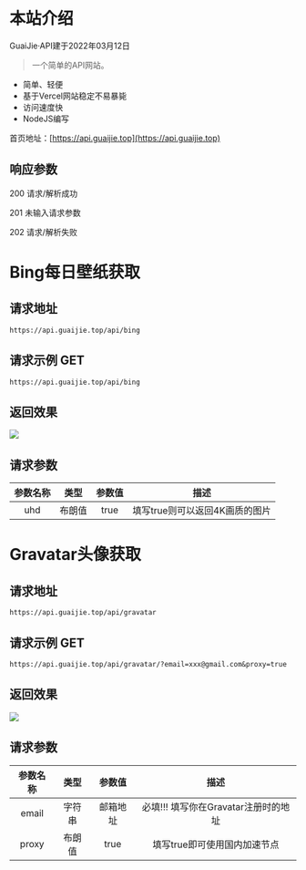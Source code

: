# 本站介绍
GuaiJie·API建于2022年03月12日  

> 一个简单的API网站。

- 简单、轻便
- 基于Vercel网站稳定不易暴毙
- 访问速度快
- NodeJS编写

首页地址：[https://api.guaijie.top](https://api.guaijie.top)

## 响应参数
200 请求/解析成功

201 未输入请求参数

202 请求/解析失败

# Bing每日壁纸获取

## 请求地址
```
https://api.guaijie.top/api/bing
```

## 请求示例 GET
```
https://api.guaijie.top/api/bing
```

## 返回效果

<img src="https://api.guaijie.top/api/bing" >

## 请求参数

| 参数名称      | 类型 | 参数值 | 描述 |
| :-----------: | :-----------: | :-----------: | :-----------: |
| uhd   | 布朗值        | true   | 填写true则可以返回4K画质的图片        |

# Gravatar头像获取

## 请求地址
```
https://api.guaijie.top/api/gravatar
```

## 请求示例 GET
```
https://api.guaijie.top/api/gravatar/?email=xxx@gmail.com&proxy=true
```

## 返回效果

<img src="https://api.guaijie.top/api/gravatar/?email=xxx@gmail.com&proxy=true" >

## 请求参数

| 参数名称      | 类型 | 参数值 | 描述 |
| :-----------: | :-----------: | :-----------: | :-----------: |
| email   | 字符串     | 邮箱地址 | 必填!!! 填写你在Gravatar注册时的地址 |
| proxy   | 布朗值     | true   | 填写true即可使用国内加速节点        |
